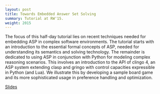 ```yaml
---
layout: post
title: Towards Embedded Answer Set Solving
summary: Tutorial at RW'15.
weight: 2015
---
```


The focus of this half-day tutorial lies on recent techniques needed for embedding ASP in complex software environments.
The tutorial starts with an introduction to the essential formal concepts of ASP, needed for understanding its semantics and solving technology.
The remainder is dedicated to using ASP in conjunction with Python for modeling complex reasoning scenarios.
This involves an introduction to the API of clingo 4, an ASP system extending clasp and gringo with control capacities expressible in Python (and Lua).
We illustrate this by developing a sample board game and its more sophisticated usage in preference handling and optimization.

[Slides](http://www.cs.uni-potsdam.de/~torsten/Potassco/Tutorials/rw15.pdf)
